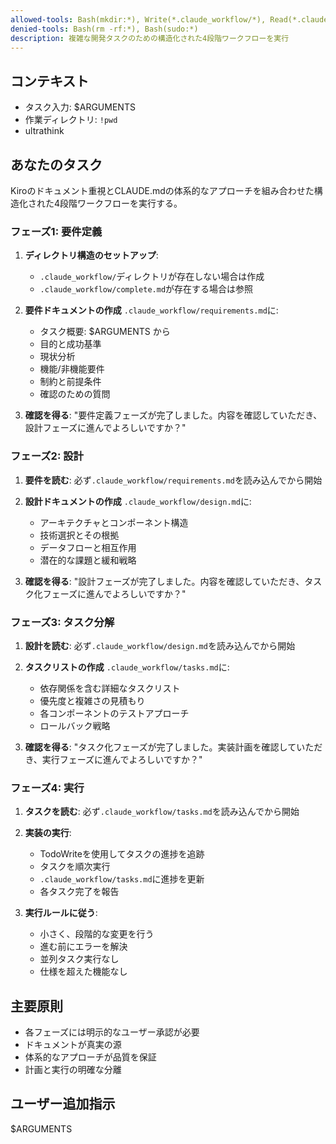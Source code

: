 ```yaml
---
allowed-tools: Bash(mkdir:*), Write(*.claude_workflow/*), Read(*.claude_workflow/*), Edit(*.claude_workflow/*), MultiEdit(*.claude_workflow/*), TodoWrite
denied-tools: Bash(rm -rf:*), Bash(sudo:*)
description: 複雑な開発タスクのための構造化された4段階ワークフローを実行
---
```


## コンテキスト

- タスク入力: $ARGUMENTS
- 作業ディレクトリ: `!pwd`
- ultrathink

## あなたのタスク

Kiroのドキュメント重視とCLAUDE.mdの体系的なアプローチを組み合わせた構造化された4段階ワークフローを実行する。

### フェーズ1: 要件定義

1. **ディレクトリ構造のセットアップ**:
   - `.claude_workflow/`ディレクトリが存在しない場合は作成
   - `.claude_workflow/complete.md`が存在する場合は参照

2. **要件ドキュメントの作成** `.claude_workflow/requirements.md`に:
   - タスク概要: $ARGUMENTS から
   - 目的と成功基準
   - 現状分析
   - 機能/非機能要件
   - 制約と前提条件
   - 確認のための質問

3. **確認を得る**: "要件定義フェーズが完了しました。内容を確認していただき、設計フェーズに進んでよろしいですか？"

### フェーズ2: 設計

1. **要件を読む**: 必ず`.claude_workflow/requirements.md`を読み込んでから開始

2. **設計ドキュメントの作成** `.claude_workflow/design.md`に:
   - アーキテクチャとコンポーネント構造
   - 技術選択とその根拠
   - データフローと相互作用
   - 潜在的な課題と緩和戦略

3. **確認を得る**: "設計フェーズが完了しました。内容を確認していただき、タスク化フェーズに進んでよろしいですか？"

### フェーズ3: タスク分解

1. **設計を読む**: 必ず`.claude_workflow/design.md`を読み込んでから開始

2. **タスクリストの作成** `.claude_workflow/tasks.md`に:
   - 依存関係を含む詳細なタスクリスト
   - 優先度と複雑さの見積もり
   - 各コンポーネントのテストアプローチ
   - ロールバック戦略

3. **確認を得る**: "タスク化フェーズが完了しました。実装計画を確認していただき、実行フェーズに進んでよろしいですか？"

### フェーズ4: 実行

1. **タスクを読む**: 必ず`.claude_workflow/tasks.md`を読み込んでから開始

2. **実装の実行**:
   - TodoWriteを使用してタスクの進捗を追跡
   - タスクを順次実行
   - `.claude_workflow/tasks.md`に進捗を更新
   - 各タスク完了を報告

3. **実行ルールに従う**:
   - 小さく、段階的な変更を行う
   - 進む前にエラーを解決
   - 並列タスク実行なし
   - 仕様を超えた機能なし

## 主要原則

- 各フェーズには明示的なユーザー承認が必要
- ドキュメントが真実の源
- 体系的なアプローチが品質を保証
- 計画と実行の明確な分離

## ユーザー追加指示

$ARGUMENTS